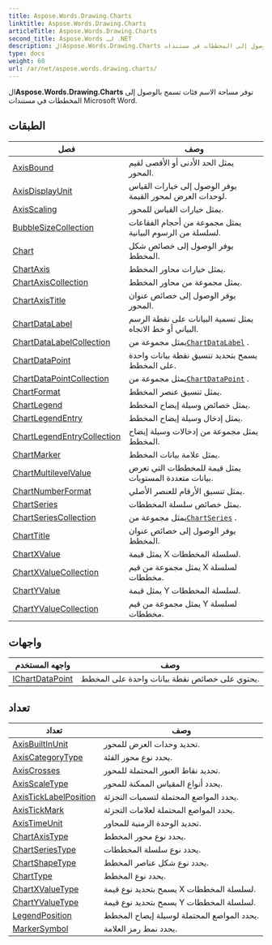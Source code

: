 ```yaml
---
title: Aspose.Words.Drawing.Charts
linktitle: Aspose.Words.Drawing.Charts
articleTitle: Aspose.Words.Drawing.Charts
second_title: Aspose.Words لـ .NET
description: الAspose.Words.Drawing.Charts توفر مساحة الاسم فئات تسمح بالوصول إلى المخططات في مستندات Microsoft Word في C#.
type: docs
weight: 60
url: /ar/net/aspose.words.drawing.charts/
---
```

ال**Aspose.Words.Drawing.Charts** توفر مساحة الاسم فئات تسمح بالوصول إلى المخططات في مستندات Microsoft Word.

## الطبقات

| فصل | وصف |
| --- | --- |
| [AxisBound](./axisbound/) | يمثل الحد الأدنى أو الأقصى لقيم المحور. |
| [AxisDisplayUnit](./axisdisplayunit/) | يوفر الوصول إلى خيارات القياس لوحدات العرض لمحور القيمة. |
| [AxisScaling](./axisscaling/) | يمثل خيارات القياس للمحور. |
| [BubbleSizeCollection](./bubblesizecollection/) | يمثل مجموعة من أحجام الفقاعات لسلسلة من الرسوم البيانية. |
| [Chart](./chart/) | يوفر الوصول إلى خصائص شكل المخطط. |
| [ChartAxis](./chartaxis/) | يمثل خيارات محاور المخطط. |
| [ChartAxisCollection](./chartaxiscollection/) | يمثل مجموعة من محاور المخطط. |
| [ChartAxisTitle](./chartaxistitle/) | يوفر الوصول إلى خصائص عنوان المحور. |
| [ChartDataLabel](./chartdatalabel/) | يمثل تسمية البيانات على نقطة الرسم البياني أو خط الاتجاه. |
| [ChartDataLabelCollection](./chartdatalabelcollection/) | يمثل مجموعة من[`ChartDataLabel`](../aspose.words.drawing.charts/chartdatalabel/) . |
| [ChartDataPoint](./chartdatapoint/) | يسمح بتحديد تنسيق نقطة بيانات واحدة على المخطط. |
| [ChartDataPointCollection](./chartdatapointcollection/) | يمثل مجموعة من[`ChartDataPoint`](../aspose.words.drawing.charts/chartdatapoint/) . |
| [ChartFormat](./chartformat/) | يمثل تنسيق عنصر المخطط. |
| [ChartLegend](./chartlegend/) | يمثل خصائص وسيلة إيضاح المخطط. |
| [ChartLegendEntry](./chartlegendentry/) | يمثل إدخال وسيلة إيضاح المخطط. |
| [ChartLegendEntryCollection](./chartlegendentrycollection/) | يمثل مجموعة من إدخالات وسيلة إيضاح المخطط. |
| [ChartMarker](./chartmarker/) | يمثل علامة بيانات المخطط. |
| [ChartMultilevelValue](./chartmultilevelvalue/) | يمثل قيمة للمخططات التي تعرض بيانات متعددة المستويات. |
| [ChartNumberFormat](./chartnumberformat/) | يمثل تنسيق الأرقام للعنصر الأصلي. |
| [ChartSeries](./chartseries/) | يمثل خصائص سلسلة المخططات. |
| [ChartSeriesCollection](./chartseriescollection/) | يمثل مجموعة من[`ChartSeries`](../aspose.words.drawing.charts/chartseries/) . |
| [ChartTitle](./charttitle/) | يوفر الوصول إلى خصائص عنوان المخطط. |
| [ChartXValue](./chartxvalue/) | يمثل قيمة X لسلسلة المخططات. |
| [ChartXValueCollection](./chartxvaluecollection/) | يمثل مجموعة من قيم X لسلسلة مخططات. |
| [ChartYValue](./chartyvalue/) | يمثل قيمة Y لسلسلة المخططات. |
| [ChartYValueCollection](./chartyvaluecollection/) | يمثل مجموعة من قيم Y لسلسلة مخططات. |
## واجهات

| واجهه المستخدم | وصف |
| --- | --- |
| [IChartDataPoint](./ichartdatapoint/) | يحتوي على خصائص نقطة بيانات واحدة على المخطط. |
## تعداد

| تعداد | وصف |
| --- | --- |
| [AxisBuiltInUnit](./axisbuiltinunit/) | تحديد وحدات العرض للمحور. |
| [AxisCategoryType](./axiscategorytype/) | يحدد نوع محور الفئة. |
| [AxisCrosses](./axiscrosses/) | تحديد نقاط العبور المحتملة للمحور. |
| [AxisScaleType](./axisscaletype/) | يحدد أنواع المقياس الممكنة للمحور. |
| [AxisTickLabelPosition](./axisticklabelposition/) | يحدد المواضع المحتملة لتسميات التجزئة. |
| [AxisTickMark](./axistickmark/) | يحدد المواضع المحتملة لعلامات التجزئة. |
| [AxisTimeUnit](./axistimeunit/) | تحديد الوحدة الزمنية للمحاور. |
| [ChartAxisType](./chartaxistype/) | يحدد نوع محور المخطط. |
| [ChartSeriesType](./chartseriestype/) | يحدد نوع سلسلة المخططات. |
| [ChartShapeType](./chartshapetype/) | يحدد نوع شكل عناصر المخطط. |
| [ChartType](./charttype/) | يحدد نوع المخطط. |
| [ChartXValueType](./chartxvaluetype/) | يسمح بتحديد نوع قيمة X لسلسلة المخططات. |
| [ChartYValueType](./chartyvaluetype/) | يسمح بتحديد نوع قيمة Y لسلسلة المخططات. |
| [LegendPosition](./legendposition/) | يحدد المواضع المحتملة لوسيلة إيضاح المخطط. |
| [MarkerSymbol](./markersymbol/) | يحدد نمط رمز العلامة. |

